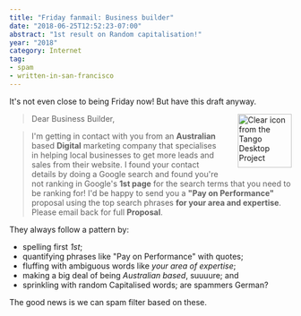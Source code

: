```yaml
---
title: "Friday fanmail: Business builder"
date: "2018-06-25T12:52:23-07:00"
abstract: "1st result on Random capitalisation!"
year: "2018"
category: Internet
tag:
- spam
- written-in-san-francisco
---
```

It's not even close to being Friday now! But have this draft anyway.

<p><img src="https://rubenerd.com/files/stock/tango-mail-mark-junk.svg" alt="Clear icon from the Tango Desktop Project" style="width:96px; height:96px; float:right; margin:0 0 1em 2em" /></p>

> Dear Business Builder,

> I'm getting in contact with you from an **Australian** based **Digital** marketing company that specialises in helping local businesses to get more leads and sales from their website. I found your contact details by doing a Google search and found you're not ranking in Google's **1st page** for the search terms that you need to be ranking for! I'd be happy to send you a **"Pay on Performance"** proposal using the top search phrases **for your area and expertise**. Please email back for full **Proposal**.

They always follow a pattern by:

* spelling first *1st*;
* quantifying phrases like "Pay on Performance" with quotes;
* fluffing with ambiguous words like *your area of expertise*;
* making a big deal of being *Australian based*, suuuure; and
* sprinkling with random Capitalised words; are spammers German?

The good news is we can spam filter based on these.

